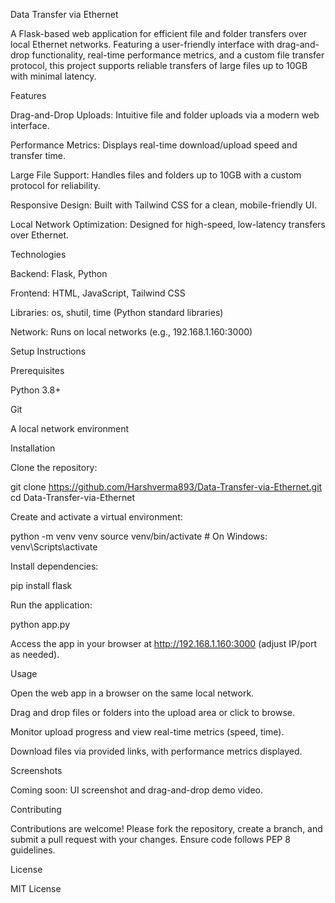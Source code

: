 Data Transfer via Ethernet

A Flask-based web application for efficient file and folder transfers over local Ethernet networks. Featuring a user-friendly interface with drag-and-drop functionality, real-time performance metrics, and a custom file transfer protocol, this project supports reliable transfers of large files up to 10GB with minimal latency.

Features





Drag-and-Drop Uploads: Intuitive file and folder uploads via a modern web interface.



Performance Metrics: Displays real-time download/upload speed and transfer time.



Large File Support: Handles files and folders up to 10GB with a custom protocol for reliability.



Responsive Design: Built with Tailwind CSS for a clean, mobile-friendly UI.



Local Network Optimization: Designed for high-speed, low-latency transfers over Ethernet.

Technologies





Backend: Flask, Python



Frontend: HTML, JavaScript, Tailwind CSS



Libraries: os, shutil, time (Python standard libraries)



Network: Runs on local networks (e.g., 192.168.1.160:3000)

Setup Instructions

Prerequisites





Python 3.8+



Git



A local network environment

Installation





Clone the repository:

git clone https://github.com/Harshverma893/Data-Transfer-via-Ethernet.git
cd Data-Transfer-via-Ethernet



Create and activate a virtual environment:

python -m venv venv
source venv/bin/activate  # On Windows: venv\Scripts\activate



Install dependencies:

pip install flask



Run the application:

python app.py



Access the app in your browser at http://192.168.1.160:3000 (adjust IP/port as needed).

Usage





Open the web app in a browser on the same local network.



Drag and drop files or folders into the upload area or click to browse.



Monitor upload progress and view real-time metrics (speed, time).



Download files via provided links, with performance metrics displayed.

Screenshots

Coming soon: UI screenshot and drag-and-drop demo video.

Contributing

Contributions are welcome! Please fork the repository, create a branch, and submit a pull request with your changes. Ensure code follows PEP 8 guidelines.

License

MIT License
